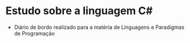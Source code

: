 # Estudo sobre a linguagem C#
* Diário de bordo realizado para a matéria de Linguagens e Paradigmas de Programação
